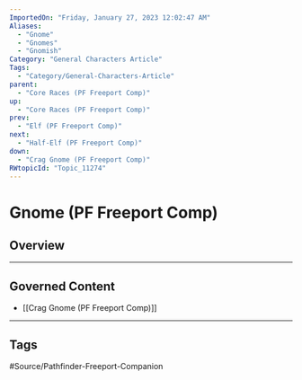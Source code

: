 ```yaml
---
ImportedOn: "Friday, January 27, 2023 12:02:47 AM"
Aliases:
  - "Gnome"
  - "Gnomes"
  - "Gnomish"
Category: "General Characters Article"
Tags:
  - "Category/General-Characters-Article"
parent:
  - "Core Races (PF Freeport Comp)"
up:
  - "Core Races (PF Freeport Comp)"
prev:
  - "Elf (PF Freeport Comp)"
next:
  - "Half-Elf (PF Freeport Comp)"
down:
  - "Crag Gnome (PF Freeport Comp)"
RWtopicId: "Topic_11274"
---
```

# Gnome (PF Freeport Comp)
## Overview
---
## Governed Content
- [[Crag Gnome (PF Freeport Comp)]]


---
## Tags
#Source/Pathfinder-Freeport-Companion


